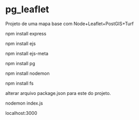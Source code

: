 # pg_leaflet
Projeto de uma mapa base com Node+Leaflet+PostGIS+Turf

npm install express

npm install ejs

npm install ejs-meta

npm install pg

npm install nodemon

npm install fs

alterar arquivo package.json para este do projeto.

nodemon index.js

localhost:3000
